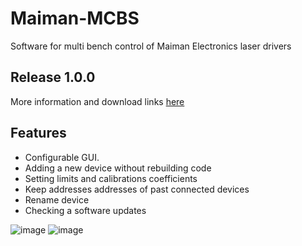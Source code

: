 # Maiman-MCBS
Software for multi bench control of Maiman Electronics laser drivers

## Release 1.0.0
More information and download links [here](https://github.com/IlyaZh/Maiman-MCBS/releases/tag/v1.0.0)

## Features
- Configurable GUI.
- Adding a new device without rebuilding code
- Setting limits and calibrations coefficients
- Keep addresses addresses of past connected devices
- Rename device
- Checking a software updates

![image](https://user-images.githubusercontent.com/1976218/184551933-ecf9f3a1-3c7c-44f3-aae2-24a0edeedbc5.png)
![image](https://user-images.githubusercontent.com/1976218/184551935-24b90c2c-0d32-428f-88cf-677c5c75d0ed.png)
